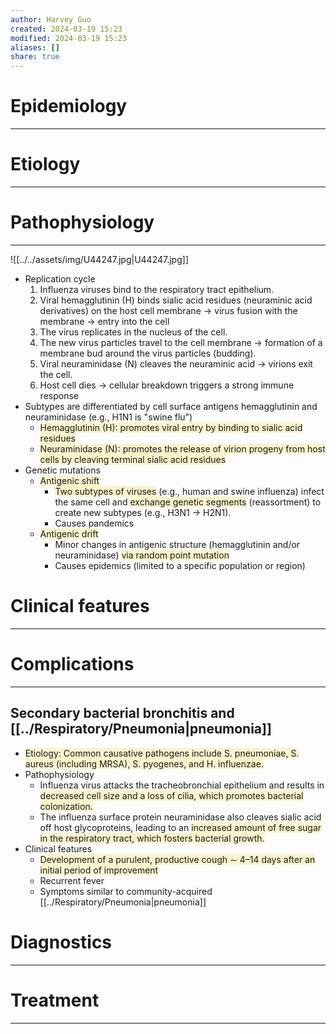 ```yaml
---
author: Harvey Guo
created: 2024-03-19 15:23
modified: 2024-03-19 15:23
aliases: []
share: true
---
```

# Epidemiology
---


# Etiology
---


# Pathophysiology
---
![[../../assets/img/U44247.jpg|U44247.jpg]]
- Replication cycle
	1. Influenza viruses bind to the respiratory tract epithelium.
	2. Viral hemagglutinin (H) binds sialic acid residues (neuraminic acid derivatives) on the host cell membrane → virus fusion with the membrane → entry into the cell
	3. The virus replicates in the nucleus of the cell.
	4. The new virus particles travel to the cell membrane → formation of a membrane bud around the virus particles (budding).
	5. Viral neuraminidase (N) cleaves the neuraminic acid → virions exit the cell.
	6. Host cell dies → cellular breakdown triggers a strong immune response
- Subtypes are differentiated by cell surface antigens hemagglutinin and neuraminidase (e.g., H1N1 is "swine flu") 
	- <span style="background:rgba(240, 200, 0, 0.2)">Hemagglutinin (H): promotes viral entry by binding to sialic acid residues</span>
	- <span style="background:rgba(240, 200, 0, 0.2)">Neuraminidase (N): promotes the release of virion progeny from host cells by cleaving terminal sialic acid residues</span>
- Genetic mutations
	- <span style="background:rgba(240, 200, 0, 0.2)">Antigenic shift</span>
		- <span style="background:rgba(240, 200, 0, 0.2)">Two subtypes of viruses</span> (e.g., human and swine influenza) infect the same cell and <span style="background:rgba(240, 200, 0, 0.2)">exchange genetic segments</span> (reassortment) to create new subtypes (e.g., H3N1 → H2N1).
		- Causes pandemics
	- <span style="background:rgba(240, 200, 0, 0.2)">Antigenic drift</span>
		- Minor changes in antigenic structure (hemagglutinin and/or neuraminidase) <span style="background:rgba(240, 200, 0, 0.2)">via random point mutation</span>
		- Causes epidemics (limited to a specific population or region)

# Clinical features
---

# Complications
---
## Secondary bacterial bronchitis and [[../Respiratory/Pneumonia|pneumonia]]
- <span style="background:rgba(240, 200, 0, 0.2)">Etiology: Common causative pathogens include S. pneumoniae, S. aureus (including MRSA), S. pyogenes, and H. influenzae.</span>
- Pathophysiology
	- Influenza virus attacks the tracheobronchial epithelium and results in <span style="background:rgba(240, 200, 0, 0.2)">decreased cell size and a loss of cilia, which promotes bacterial colonization.</span>
	- The influenza surface protein neuraminidase also cleaves sialic acid off host glycoproteins, leading to an <span style="background:rgba(240, 200, 0, 0.2)">increased amount of free sugar in the respiratory tract, which fosters bacterial growth.</span>
- Clinical features
	- <span style="background:rgba(240, 200, 0, 0.2)">Development of a purulent, productive cough ∼ 4–14 days after an initial period of improvement </span>
	- Recurrent fever
	- Symptoms similar to community-acquired [[../Respiratory/Pneumonia|pneumonia]]
# Diagnostics
---


# Treatment
---

